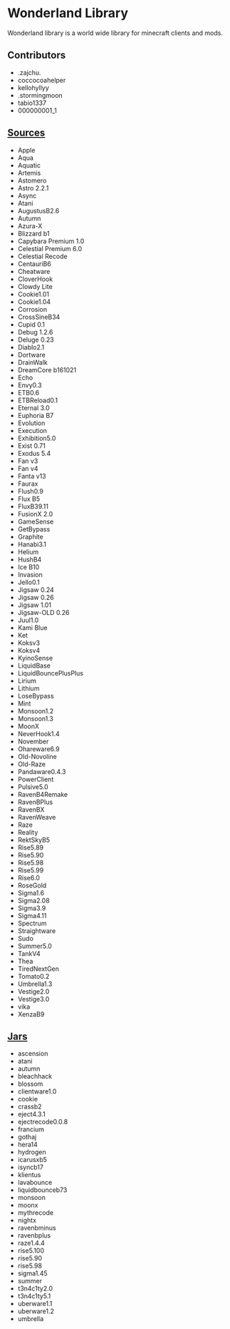 # Wonderland Library
Wonderland library is a world wide library for minecraft clients and mods.

## Contributors
- .zajchu.
- coccocoahelper
- kellohyllyy
- .stormingmoon
- tabio1337
- 000000001_1

## [Sources](/sources)
- Apple
- Aqua
- Aquatic
- Artemis
- Astomero
- Astro 2.2.1
- Async
- Atani
- AugustusB2.6
- Autumn
- Azura-X
- Blizzard b1
- Capybara Premium 1.0
- Celestial Premium 6.0
- Celestial Recode
- CentauriB6
- Cheatware
- CloverHook
- Clowdy Lite
- Cookie1.01
- Cookie1.04
- Corrosion
- CrossSineB34
- Cupid 0.1
- Debug 1.2.6
- Deluge 0.23
- Diablo2.1
- Dortware
- DrainWalk
- DreamCore b161021
- Echo
- Envy0.3
- ETB0.6
- ETBReload0.1
- Eternal 3.0
- Euphoria B7
- Evolution
- Execution
- Exhibition5.0
- Exist 0.71
- Exodus 5.4
- Fan v3
- Fan v4
- Fanta v13
- Faurax
- Flush0.9
- Flux B5
- FluxB39.11
- FusionX 2.0
- GameSense
- GetBypass
- Graphite
- Hanabi3.1
- Helium
- HushB4
- Ice B10
- Invasion
- Jello0.1
- Jigsaw 0.24
- Jigsaw 0.26
- Jigsaw 1.01
- Jigsaw-OLD 0.26
- Juul1.0
- Kami Blue
- Ket
- Koksv3
- Koksv4
- KyinoSense
- LiquidBase
- LiquidBouncePlusPlus
- Lirium
- Lithium
- LoseBypass
- Mint
- Monsoon1.2
- Monsoon1.3
- MoonX
- NeverHook1.4
- November
- Ohareware6.9
- Old-Novoline
- Old-Raze
- Pandaware0.4.3
- PowerClient
- Pulsive5.0
- RavenB4Remake
- RavenBPlus
- RavenBX
- RavenWeave
- Raze
- Reality
- RektSkyB5
- Rise5.89
- Rise5.90
- Rise5.98
- Rise5.99
- Rise6.0
- RoseGold
- Sigma1.6
- Sigma2.08
- Sigma3.9
- Sigma4.11
- Spectrum
- Straightware
- Sudo
- Summer5.0
- TankV4
- Thea
- TiredNextGen
- Tomato0.2
- Umbrella1.3
- Vestige2.0
- Vestige3.0
- vika
- XenzaB9

## [Jars](/jars)
- ascension
- atani
- autumn
- bleachhack
- blossom
- clientware1.0
- cookie
- crassb2
- eject4.3.1
- ejectrecode0.0.8
- francium
- gothaj
- hera14
- hydrogen
- icarusxb5
- isyncb17
- klientus
- lavabounce
- liquidbounceb73
- monsoon
- moonx
- mythrecode
- nightx
- ravenbminus
- ravenbplus
- raze1.4.4
- rise5.100
- rise5.90
- rise5.98
- sigma1.45
- summer
- t3n4c1ty2.0
- t3n4c1ty5.1
- uberware1.1
- uberware1.2
- umbrella
